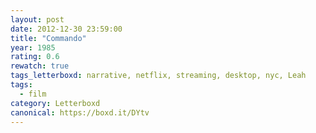 ```yaml
---
layout: post 
date: 2012-12-30 23:59:00
title: "Commando"
year: 1985
rating: 0.6
rewatch: true
tags_letterboxd: narrative, netflix, streaming, desktop, nyc, Leah
tags:
  - film
category: Letterboxd
canonical: https://boxd.it/DYtv
---
```

